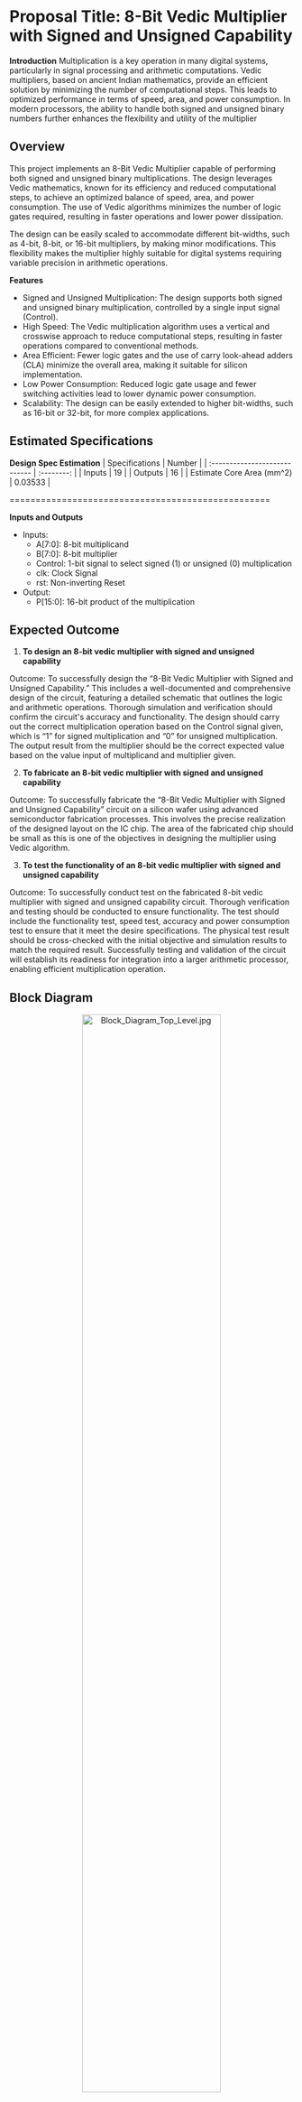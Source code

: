 # Proposal Title: 8-Bit Vedic Multiplier with Signed and Unsigned Capability

**Introduction**
Multiplication is a key operation in many digital systems, particularly in signal processing and arithmetic computations. Vedic multipliers, based on ancient Indian mathematics, provide an efficient solution by minimizing the number of computational steps. This leads to optimized performance in terms of speed, area, and power consumption. In modern processors, the ability to handle both signed and unsigned binary numbers further enhances the flexibility and utility of the multiplier

## Overview
This project implements an 8-Bit Vedic Multiplier capable of performing both signed and unsigned binary multiplications. The design leverages Vedic mathematics, known for its efficiency and reduced computational steps, to achieve an optimized balance of speed, area, and power consumption. The use of Vedic algorithms minimizes the number of logic gates required, resulting in faster operations and lower power dissipation.

The design can be easily scaled to accommodate different bit-widths, such as 4-bit, 8-bit, or 16-bit multipliers, by making minor modifications. This flexibility makes the multiplier highly suitable for digital systems requiring variable precision in arithmetic operations.

**Features**
- Signed and Unsigned Multiplication: The design supports both signed and unsigned binary multiplication, controlled by a single input signal (Control).
- High Speed: The Vedic multiplication algorithm uses a vertical and crosswise approach to reduce computational steps, resulting in faster operations compared to conventional methods.
- Area Efficient: Fewer logic gates and the use of carry look-ahead adders (CLA) minimize the overall area, making it suitable for silicon implementation.
- Low Power Consumption: Reduced logic gate usage and fewer switching activities lead to lower dynamic power consumption.
- Scalability: The design can be easily extended to higher bit-widths, such as 16-bit or 32-bit, for more complex applications.

## Estimated Specifications
**Design Spec Estimation**
| Specifications                | Number     |
| :---------------------------- | :--------: |
| Inputs                        | 19         |
| Outputs                       | 16         |
| Estimate Core Area (mm^2)     | 0.03533    |

==================================================

**Inputs and Outputs**
- Inputs:
  - A[7:0]: 8-bit multiplicand
  - B[7:0]: 8-bit multiplier
  - Control: 1-bit signal to select signed (1) or unsigned (0) multiplication
  - clk: Clock Signal
  - rst: Non-inverting Reset
- Output:
  - P[15:0]: 16-bit product of the multiplication
 
 ## Expected Outcome

1. **To design an 8-bit vedic multiplier with signed and unsigned capability**
   
Outcome: To successfully design the “8-Bit Vedic Multiplier with Signed and Unsigned Capability.” This includes a well-documented and comprehensive design of the circuit, featuring a detailed schematic that outlines the logic and arithmetic operations. Thorough simulation and verification should confirm the circuit's accuracy and functionality. The design should carry out the correct multiplication operation based on the Control signal given, which is “1” for signed multiplication and “0” for unsigned multiplication. The output result from the multiplier should be the correct expected value based on the value input of multiplicand and multiplier given. 

2. **To fabricate an 8-bit vedic multiplier with signed and unsigned capability**
   
Outcome: To successfully fabricate the “8-Bit Vedic Multiplier with Signed and Unsigned Capability” circuit on a silicon wafer using advanced semiconductor fabrication processes. This involves the precise realization of the designed layout on the IC chip. The area of the fabricated chip should be small as this is one of the objectives in designing the multiplier using Vedic algorithm. 

3. **To test the functionality of an 8-bit vedic multiplier with signed and unsigned capability**

Outcome: To successfully conduct test on the fabricated  8-bit vedic multiplier with signed and unsigned capability circuit. Thorough verification and testing should be conducted to ensure functionality. The test should include the functionality test, speed test, accuracy and power consumption test to ensure that it meet the desire specifications. The physical test result should be cross-checked with the initial objective and simulation results to match the required result. Successfully testing and validation of the circuit will establish its readiness for integration into a larger arithmetic processor, enabling efficient multiplication operation.

## Block Diagram
<p align="center">
<img width="70%" alt="Block_Diagram_Top_Level.jpg" src="https://github.com/kuanchinyi/8bit_vedic_multiplier_signed_unsigned/blob/main/Block_Diagram_Top_Level.jpg">
</p>

<p align="center">
<img width="60%" alt="Block_Diagram_VMSU_TOP.jpg" src="https://github.com/kuanchinyi/8bit_vedic_multiplier_signed_unsigned/blob/main/Block_Diagram_VMSU_Top.jpg">
</p>
<br/>

<p align="center">
<img width="70%" alt="Block_Diagram_VMSU_Pipelined.jpg" src="https://github.com/kuanchinyi/8bit_vedic_multiplier_signed_unsigned/blob/main/Block_Diagram_VMSU_Pipelined.jpg">
</p>

<p align="center">
<img width="70%" alt="Block_Diagram_VMSU.jpg" src="https://github.com/kuanchinyi/8bit_vedic_multiplier_signed_unsigned/blob/main/Block_Diagram_VMSU.jpg"> 
</p>
<br/>
<br/>

<p align="center">
<img width="70%" alt="Block_Diagram_8bit_vedic_multiplier.jpg" src="https://github.com/kuanchinyi/8bit_vedic_multiplier_signed_unsigned/blob/main/Block_Diagram_8bit_vedic_multiplier.jpg">
</p>
<br/>

<p align="center">
<img width="70%" alt="Block_Diagram_4bit_vedic_multiplier.jpg" src="https://github.com/kuanchinyi/8bit_vedic_multiplier_signed_unsigned/blob/main/Block_Diagram_4bit_vedic_multiplier.jpg">
</p>
<br/>

<p align="center">
<img width="70%" alt="Block_Diagram_2bit_vedic_multiplier.jpg" src="https://github.com/kuanchinyi/8bit_vedic_multiplier_signed_unsigned/blob/main/Block_Diagram_2bit_vedic_multiplier.jpg">
</p>
<br/>

<p align="center">
<img width="70%" alt="Block_Diagram_CLA_4bit.jpg" src="https://github.com/kuanchinyi/8bit_vedic_multiplier_signed_unsigned/blob/main/Block_Diagram_CLA_4bit.jpg">
</p>
<br/>

<p align="center">
<img width="70%" alt="Block_Diagram_complementary.jpg" src="https://github.com/kuanchinyi/8bit_vedic_multiplier_signed_unsigned/blob/main/Block_Diagram_complementary.jpg">
</p>
<br/>
